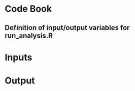 Code Book
=========

Definition of input/output variables for run_analysis.R
-------------------------------------------------------

# Inputs



# Output
